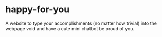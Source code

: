 # happy-for-you
A website to type your accomplishments (no matter how trivial) into the webpage void and have a cute mini chatbot be proud of you.
